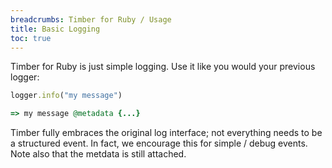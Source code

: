```yaml
---
breadcrumbs: Timber for Ruby / Usage
title: Basic Logging
toc: true
---
```


Timber for Ruby is just simple logging. Use it like you would your previous logger:

```ruby
logger.info("my message")

=> my message @metadata {...}
```

Timber fully embraces the original log interface; not everything needs to be a structured event.
In fact, we encourage this for simple / debug events. Note also that the metdata is still
attached.